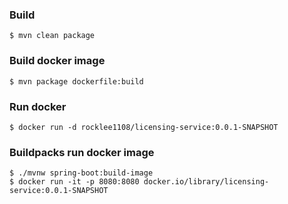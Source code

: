 ### Build
```shell
$ mvn clean package
```

### Build docker image
```shell
$ mvn package dockerfile:build
```

### Run docker
```shell
$ docker run -d rocklee1108/licensing-service:0.0.1-SNAPSHOT
```

### Buildpacks run docker image
```shell
$ ./mvnw spring-boot:build-image
$ docker run -it -p 8080:8080 docker.io/library/licensing-service:0.0.1-SNAPSHOT
```

### 

